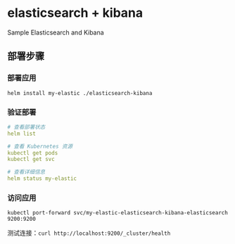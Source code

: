 # elasticsearch + kibana
Sample Elasticsearch and Kibana

## 部署步骤
### 部署应用
`helm install my-elastic ./elasticsearch-kibana`
### 验证部署

``` yaml
# 查看部署状态
helm list

# 查看 Kubernetes 资源
kubectl get pods
kubectl get svc

# 查看详细信息
helm status my-elastic
```

### 访问应用

`kubectl port-forward svc/my-elastic-elasticsearch-kibana-elasticsearch 9200:9200`

测试连接：`curl http://localhost:9200/_cluster/health`

